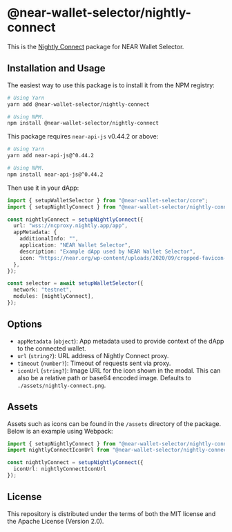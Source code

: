 # @near-wallet-selector/nightly-connect

This is the [Nightly Connect](https://connect.nightly.app/) package for NEAR Wallet Selector.

## Installation and Usage

The easiest way to use this package is to install it from the NPM registry:

```bash
# Using Yarn
yarn add @near-wallet-selector/nightly-connect

# Using NPM.
npm install @near-wallet-selector/nightly-connect
```

This package requires `near-api-js` v0.44.2 or above:

```bash
# Using Yarn
yarn add near-api-js@^0.44.2

# Using NPM.
npm install near-api-js@^0.44.2
```
Then use it in your dApp:

```ts
import { setupWalletSelector } from "@near-wallet-selector/core";
import { setupNightlyConnect } from "@near-wallet-selector/nightly-connect";

const nightlyConnect = setupNightlyConnect({
  url: "wss://ncproxy.nightly.app/app",
  appMetadata: {
    additionalInfo: "",
    application: "NEAR Wallet Selector",
    description: "Example dApp used by NEAR Wallet Selector",
    icon: "https://near.org/wp-content/uploads/2020/09/cropped-favicon-192x192.png",
  },
});

const selector = await setupWalletSelector({
  network: "testnet",
  modules: [nightlyConnect],
});
```

## Options

- `appMetadata` (`object`): App metadata used to provide context of the dApp to the connected wallet.
- `url` (`string?`): URL address of Nightly Connect proxy.
- `timeout` (`number?`): Timeout of requests sent via proxy.
- `iconUrl` (`string?`): Image URL for the icon shown in the modal. This can also be a relative path or base64 encoded image. Defaults to `./assets/nightly-connect.png`.

## Assets

Assets such as icons can be found in the `/assets` directory of the package. Below is an example using Webpack:

```ts
import { setupNightlyConnect } from "@near-wallet-selector/nightly-connect";
import nightlyConnectIconUrl from "@near-wallet-selector/nightly-connect/assets/nightly-connect.png";

const nightlyConnect = setupNightlyConnect({
  iconUrl: nightlyConnectIconUrl
});
```

## License

This repository is distributed under the terms of both the MIT license and the Apache License (Version 2.0).
